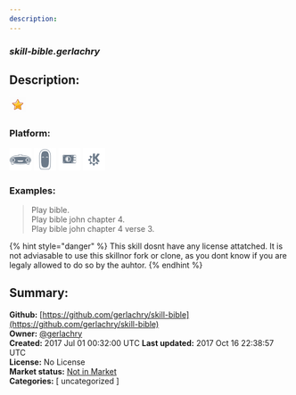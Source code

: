 ```yaml
---
description: 
---
```


### _skill-bible.gerlachry_  
## Description:  
  
  
![](../.gitbook/assets/star.png)  
  
### Platform:  
 ![Mark I](../.gitbook/assets/mark-1-icon.png)  ![Mark II](../.gitbook/assets/mark-2-icon.png)  ![Picroft](../.gitbook/assets/picroft-icon.png)  ![plasmoid](../.gitbook/assets/kde.png)   
### Examples:  
> Play bible.  
> Play bible john chapter 4.  
> Play bible john chapter 4 verse 3.  
  
{% hint style="danger" %}
This skill dosnt have any license attatched. It is not adviasable to use this skillnor fork or clone, as you dont know if you are legaly allowed to do so by the auhtor.
{% endhint %}
  
## Summary:  
**Github:** [https://github.com/gerlachry/skill-bible](https://github.com/gerlachry/skill-bible)  
**Owner:** [@gerlachry](https://github.com/gerlachry)  
**Created:** 2017 Jul 01 00:32:00 UTC  **Last updated:** 2017 Oct 16 22:38:57 UTC  
**License:** No License  
**Market status:** [Not in Market](https://market.mycroft.ai/skill/)  
**Categories:** [ uncategorized ]   

